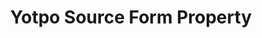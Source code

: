 ---
content-type: "api-form"
form-type: "source"
key: "source-form-properties-yotpo-object"

title: "Yotpo Source Form Property"
description: |
  {{ api.form-properties.source-forms.yotpo.description }}

  **Note**: Creating a Yotpo source requires Yotpo API credentials. Retrieving these credentials requires Yotpo Account Administrator permissions. Refer to [Yotpo's documentation](https://support.yotpo.com/en/article/finding-your-app-key-and-your-secret-key){:target="new"} for more info.

object-attributes:
  - name: "frequency_in_minutes"
    type: "string"
    required: true
    description: |
      {{ connect.common.attributes.frequency | replace: "[INTEGRATION]","Yotpo" }}

  - name: "start_date"
    type: "string"
    required: true
    description: |
      {{ connect.common.attributes.start-date replace: "[INTEGRATION]","Yotpo" }}

  - name: "api_key"
    type: "string"
    required: true
    description: "The API Key for the Yotpo account Stitch should replicate data from. This is the **App Key** field in the Yotpo app, accessed by clicking **User menu (people icon) > Account Settings > Store tab**."

  - name: "api_secret"
    type: "string"
    required: true
    description: |
      The API Secret for the Yotpo account Stitch should replicate data from. This is the **Secret Key** field in the Yotpo app, accessed by clicking **User menu (people icon) > Account Settings > Store tab**.

      **Note**: Yotpo Account Administrator permissions are required to retrieve this information.

examples: 
  - code: |
      {  
       "type":"platform.yotpo",
       "properties":{
          "frequency_in_minutes":"1440",
          "start_date":"2018-01-10T00:00:00Z",
          "api_key":"<YOTPO_API_KEY>",
          "api_secret":"<YOTPO_API_SECRET>"
        }
      }
---